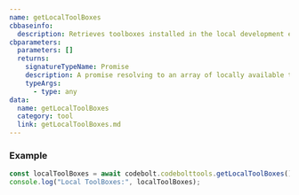 ```yaml
---
name: getLocalToolBoxes
cbbaseinfo:
  description: Retrieves toolboxes installed in the local development environment.
cbparameters:
  parameters: []
  returns:
    signatureTypeName: Promise
    description: A promise resolving to an array of locally available toolbox configurations
    typeArgs:
      - type: any
data:
  name: getLocalToolBoxes
  category: tool
  link: getLocalToolBoxes.md
---
```

<CBBaseInfo/>
<CBParameters/>

### Example
```js
const localToolBoxes = await codebolt.codebolttools.getLocalToolBoxes();
console.log("Local ToolBoxes:", localToolBoxes);
